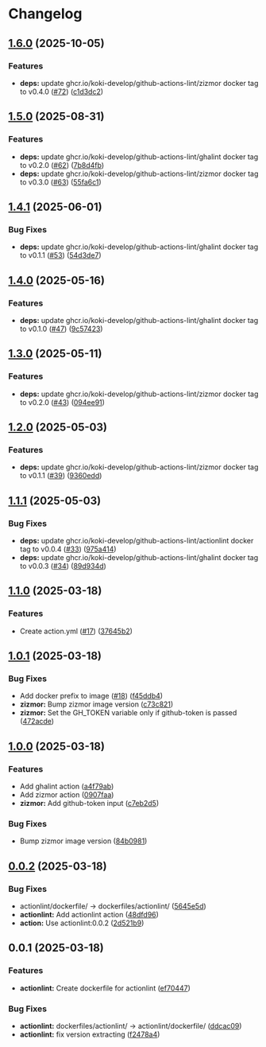 # Changelog

## [1.6.0](https://github.com/koki-develop/github-actions-lint/compare/v1.5.0...v1.6.0) (2025-10-05)


### Features

* **deps:** update ghcr.io/koki-develop/github-actions-lint/zizmor docker tag to v0.4.0 ([#72](https://github.com/koki-develop/github-actions-lint/issues/72)) ([c1d3dc2](https://github.com/koki-develop/github-actions-lint/commit/c1d3dc2fd93b8beeefda2b20c55559c489aadd9e))

## [1.5.0](https://github.com/koki-develop/github-actions-lint/compare/v1.4.1...v1.5.0) (2025-08-31)


### Features

* **deps:** update ghcr.io/koki-develop/github-actions-lint/ghalint docker tag to v0.2.0 ([#62](https://github.com/koki-develop/github-actions-lint/issues/62)) ([7b8d4fb](https://github.com/koki-develop/github-actions-lint/commit/7b8d4fb8035e70c3648bbf7cfd0a72304774d800))
* **deps:** update ghcr.io/koki-develop/github-actions-lint/zizmor docker tag to v0.3.0 ([#63](https://github.com/koki-develop/github-actions-lint/issues/63)) ([55fa6c1](https://github.com/koki-develop/github-actions-lint/commit/55fa6c19f1fa00d067b27f1c1a075b190c338070))

## [1.4.1](https://github.com/koki-develop/github-actions-lint/compare/v1.4.0...v1.4.1) (2025-06-01)


### Bug Fixes

* **deps:** update ghcr.io/koki-develop/github-actions-lint/ghalint docker tag to v0.1.1 ([#53](https://github.com/koki-develop/github-actions-lint/issues/53)) ([54d3de7](https://github.com/koki-develop/github-actions-lint/commit/54d3de7d29829634b34c4c9f7ccfa981136a7bb6))

## [1.4.0](https://github.com/koki-develop/github-actions-lint/compare/v1.3.0...v1.4.0) (2025-05-16)


### Features

* **deps:** update ghcr.io/koki-develop/github-actions-lint/ghalint docker tag to v0.1.0 ([#47](https://github.com/koki-develop/github-actions-lint/issues/47)) ([9c57423](https://github.com/koki-develop/github-actions-lint/commit/9c57423daedff443a8126762b34882d822ad08f9))

## [1.3.0](https://github.com/koki-develop/github-actions-lint/compare/v1.2.0...v1.3.0) (2025-05-11)


### Features

* **deps:** update ghcr.io/koki-develop/github-actions-lint/zizmor docker tag to v0.2.0 ([#43](https://github.com/koki-develop/github-actions-lint/issues/43)) ([094ee91](https://github.com/koki-develop/github-actions-lint/commit/094ee917baf2f33213c591ea9905565bc0de851e))

## [1.2.0](https://github.com/koki-develop/github-actions-lint/compare/v1.1.1...v1.2.0) (2025-05-03)


### Features

* **deps:** update ghcr.io/koki-develop/github-actions-lint/zizmor docker tag to v0.1.1 ([#39](https://github.com/koki-develop/github-actions-lint/issues/39)) ([9360edd](https://github.com/koki-develop/github-actions-lint/commit/9360edd398b4c5b3ac40fa42eec66a4deee13295))

## [1.1.1](https://github.com/koki-develop/github-actions-lint/compare/v1.1.0...v1.1.1) (2025-05-03)


### Bug Fixes

* **deps:** update ghcr.io/koki-develop/github-actions-lint/actionlint docker tag to v0.0.4 ([#33](https://github.com/koki-develop/github-actions-lint/issues/33)) ([975a414](https://github.com/koki-develop/github-actions-lint/commit/975a414c1dd810738a7a4e8dc0d6c55f6349c87d))
* **deps:** update ghcr.io/koki-develop/github-actions-lint/ghalint docker tag to v0.0.3 ([#34](https://github.com/koki-develop/github-actions-lint/issues/34)) ([89d934d](https://github.com/koki-develop/github-actions-lint/commit/89d934d12acc073f0a50248b625c2f8b38828c4a))

## [1.1.0](https://github.com/koki-develop/github-actions-lint/compare/v1.0.1...v1.1.0) (2025-03-18)


### Features

* Create action.yml ([#17](https://github.com/koki-develop/github-actions-lint/issues/17)) ([37645b2](https://github.com/koki-develop/github-actions-lint/commit/37645b205360642fa8be643a9ba6cafde4c006ff))

## [1.0.1](https://github.com/koki-develop/github-actions-lint/compare/v1.0.0...v1.0.1) (2025-03-18)


### Bug Fixes

* Add docker prefix to image ([#18](https://github.com/koki-develop/github-actions-lint/issues/18)) ([f45ddb4](https://github.com/koki-develop/github-actions-lint/commit/f45ddb44df6d546a1d49ac64e152ddd6cf49d83e))
* **zizmor:** Bump zizmor image version ([c73c821](https://github.com/koki-develop/github-actions-lint/commit/c73c821d7de70e7938798af79ddde8ccbfe616fb))
* **zizmor:** Set the GH_TOKEN variable only if github-token is passed ([472acde](https://github.com/koki-develop/github-actions-lint/commit/472acde010c065aaf782937e240c512319f77845))

## [1.0.0](https://github.com/koki-develop/github-actions-lint/compare/v0.0.2...v1.0.0) (2025-03-18)


### Features

* Add ghalint action ([a4f79ab](https://github.com/koki-develop/github-actions-lint/commit/a4f79ab6f681218a7c9257abeeafb81dcb4c2b34))
* Add zizmor action ([0907faa](https://github.com/koki-develop/github-actions-lint/commit/0907faacfabb34651985113f47da631efe5bfeb7))
* **zizmor:** Add github-token input ([c7eb2d5](https://github.com/koki-develop/github-actions-lint/commit/c7eb2d5f79cac7f37db1793cc360a12dbec23c01))


### Bug Fixes

* Bump zizmor image version ([84b0981](https://github.com/koki-develop/github-actions-lint/commit/84b0981789da294e166aa1af7a9420ded0bf4f98))

## [0.0.2](https://github.com/koki-develop/github-actions-lint/compare/v0.0.1...v0.0.2) (2025-03-18)


### Bug Fixes

* actionlint/dockerfile/ -&gt; dockerfiles/actionlint/ ([5645e5d](https://github.com/koki-develop/github-actions-lint/commit/5645e5d3dfbe4cc1975d895d52597b8412cf85d8))
* **actionlint:** Add actionlint action ([48dfd96](https://github.com/koki-develop/github-actions-lint/commit/48dfd9642def1f3cebdc7bfcbfb25df46ba92288))
* **action:** Use actionlint:0.0.2 ([2d521b9](https://github.com/koki-develop/github-actions-lint/commit/2d521b94c0d6f98eb6cbd131a48349cc0a159c67))

## 0.0.1 (2025-03-18)


### Features

* **actionlint:** Create dockerfile for actionlint ([ef70447](https://github.com/koki-develop/github-actions-lint/commit/ef70447b0ca796b89d82999e14273949df39a471))


### Bug Fixes

* **actionlint:** dockerfiles/actionlint/ -&gt; actionlint/dockerfile/ ([ddcac09](https://github.com/koki-develop/github-actions-lint/commit/ddcac097625819aaf40c56ca54409d2ab4e03bcd))
* **actionlint:** fix version extracting ([f2478a4](https://github.com/koki-develop/github-actions-lint/commit/f2478a494c8fd2cab84c848d78c65acea74eb369))
